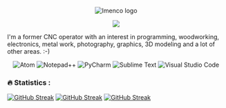 <p align="center">
<img src="https://user-images.githubusercontent.com/12958670/218051332-5c1debb4-22de-44a4-a1d1-2ce46c9ac9b7.png" alt="Imenco logo">
</p>

<p align="center">
  <img src="https://media.giphy.com/media/7FrOU9tPbgAZtxV5mb/giphy-downsized-large.gif"/>
</p>


I'm a former CNC operator with an interest in programming, woodworking, electronics, metal work, photography, graphics, 3D modeling and a lot of other areas. :-)


<p align="center">
<img alt="Atom" src="https://img.shields.io/badge/Atom-%2366595C.svg?style=for-the-badge&logo=atom&logoColor=white"/>
<img alt="Notepad++" src="https://img.shields.io/badge/Notepad++-90E59A.svg?style=for-the-badge&logo=notepad%2b%2b&logoColor=black"/>
<img alt="PyCharm" src="https://img.shields.io/badge/pycharm-143?style=for-the-badge&logo=pycharm&logoColor=black&color=black&labelColor=green"/>
<img alt="Sublime Text" src="https://img.shields.io/badge/sublime_text-%23575757.svg?style=for-the-badge&logo=sublime-text&logoColor=important"/>
<img alt="Visual Studio Code" src="https://img.shields.io/badge/Visual%20Studio%20Code-0078d7.svg?style=for-the-badge&logo=visual-studio-code&logoColor=white"/>
</p>


### :fire: Statistics :
[![GitHub Streak](http://github-readme-streak-stats.herokuapp.com?user=rune-osnes&theme=dark&background=000000)](https://git.io/streak-stats)
[![GitHub Streak](https://github-readme-streak-stats.herokuapp.com?user=rune-osnes&theme=prussian)](https://git.io/streak-stats)
[![GitHub Streak](https://github-readme-streak-stats.herokuapp.com?user=rune-osnes&theme=black-ice)](https://git.io/streak-stats)
